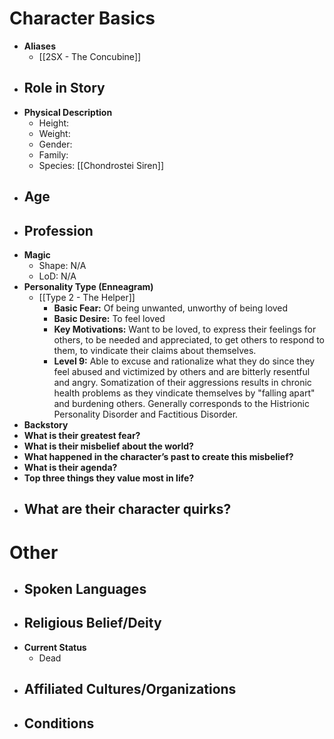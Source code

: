 # Character Basics
- **Aliases**
	- [[2SX - The Concubine]]
- **Role in Story**
	- 
- **Physical Description**
	- Height:
	- Weight:
	- Gender:
	- Family:
	- Species: [[Chondrostei Siren]]
- **Age**
	- 
- **Profession**
	- 
- **Magic**
	- Shape: N/A
	- LoD: N/A
- **Personality Type (Enneagram)**
	- [[Type 2 - The Helper]]
		- **Basic Fear:** Of being unwanted, unworthy of being loved
		- **Basic Desire:** To feel loved
		- **Key Motivations:** Want to be loved, to express their feelings for others, to be needed and appreciated, to get others to respond to them, to vindicate their claims about themselves.
		- **Level 9:** Able to excuse and rationalize what they do since they feel abused and victimized by others and are bitterly resentful and angry. Somatization of their aggressions results in chronic health problems as they vindicate themselves by "falling apart" and burdening others. Generally corresponds to the Histrionic Personality Disorder and Factitious Disorder.
- **Backstory**
- **What is their greatest fear?**
- **What is their misbelief about the world?**
- **What happened in the character’s past to create this misbelief?**
- **What is their agenda?**
- **Top three things they value most in life?**
- **What are their character quirks?**
	- 
# Other
- **Spoken Languages**
	- 
- **Religious Belief/Deity**
	- 
- **Current Status**
	- Dead
- **Affiliated Cultures/Organizations**
	- 
- **Conditions**
	- 
